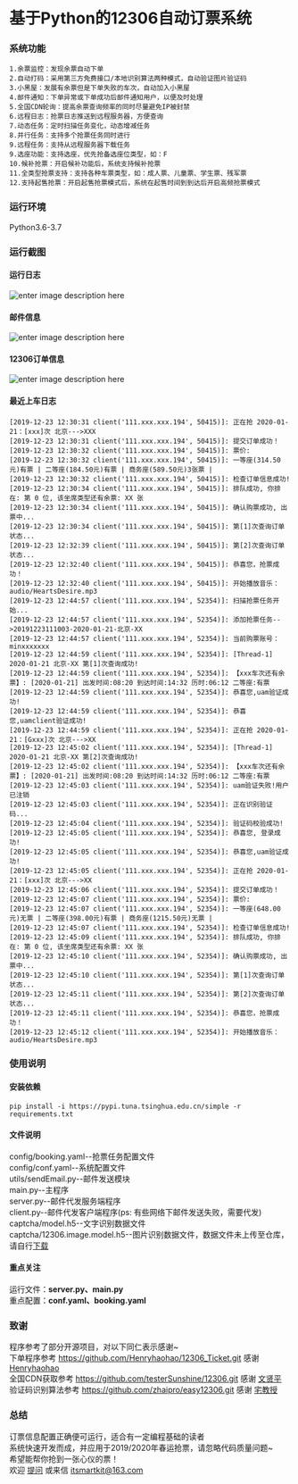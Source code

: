 基于Python的12306自动订票系统
=============================
### 系统功能
```
1.余票监控：发现余票自动下单
2.自动打码：采用第三方免费接口/本地识别算法两种模式，自动验证图片验证码
3.小黑屋：发展有余票但是下单失败的车次，自动加入小黑屋
4.邮件通知：下单异常或下单成功后邮件通知用户，以便及时处理
5.全国CDN轮询：提高余票查询频率的同时尽量避免IP被封禁
6.远程日志：抢票日志推送到远程服务器，方便查询
7.动态任务：定时扫描任务变化，动态增减任务
8.并行任务：支持多个抢票任务同时进行
9.远程任务：支持从远程服务器下载任务
9.选座功能：支持选座，优先抢备选座位类型，如：F
10.候补抢票：开启候补功能后，系统支持候补抢票
11.全类型抢票支持：支持各种车票类型，如：成人票、儿童票、学生票、残军票
12.支持起售抢票：开启起售抢票模式后，系统在起售时间到到达后开启高频抢票模式
```
### 运行环境
Python3.6-3.7

### 运行截图
#### 运行日志
![enter image description here](img/1.png)
#### 邮件信息
![enter image description here](img/2.png)
#### 12306订单信息
![enter image description here](img/3.png)
#### 最近上车日志
```
[2019-12-23 12:30:31 client('111.xxx.xxx.194', 50415)]: 正在抢 2020-01-21：[xxx]次 北京--->XXX
[2019-12-23 12:30:31 client('111.xxx.xxx.194', 50415)]: 提交订单成功！
[2019-12-23 12:30:32 client('111.xxx.xxx.194', 50415)]: 票价:
[2019-12-23 12:30:32 client('111.xxx.xxx.194', 50415)]: 一等座(314.50元)有票 | 二等座(184.50元)有票 | 商务座(589.50元)3张票 | 
[2019-12-23 12:30:32 client('111.xxx.xxx.194', 50415)]: 检查订单信息成功!
[2019-12-23 12:30:34 client('111.xxx.xxx.194', 50415)]: 排队成功, 你排在: 第 0 位, 该坐席类型还有余票: XX 张
[2019-12-23 12:30:34 client('111.xxx.xxx.194', 50415)]: 确认购票成功, 出票中...
[2019-12-23 12:30:34 client('111.xxx.xxx.194', 50415)]: 第[1]次查询订单状态...
[2019-12-23 12:32:39 client('111.xxx.xxx.194', 50415)]: 第[2]次查询订单状态...
[2019-12-23 12:32:40 client('111.xxx.xxx.194', 50415)]: 恭喜您，抢票成功！
[2019-12-23 12:32:40 client('111.xxx.xxx.194', 50415)]: 开始播放音乐：audio/HeartsDesire.mp3
[2019-12-23 12:44:57 client('111.xxx.xxx.194', 52354)]: 扫描抢票任务开始...
[2019-12-23 12:44:57 client('111.xxx.xxx.194', 52354)]: 添加抢票任务-->20191223111003-2020-01-21-北京-XX
[2019-12-23 12:44:57 client('111.xxx.xxx.194', 52354)]: 当前购票账号：minxxxxxxx
[2019-12-23 12:44:59 client('111.xxx.xxx.194', 52354)]: [Thread-1] 2020-01-21 北京-XX 第[1]次查询成功!
[2019-12-23 12:44:59 client('111.xxx.xxx.194', 52354)]: 【xxx车次还有余票】: [2020-01-21] 出发时间:08:20 到达时间:14:32 历时:06:12 二等座:有票 
[2019-12-23 12:44:59 client('111.xxx.xxx.194', 52354)]: 恭喜您,uam验证成功!
[2019-12-23 12:44:59 client('111.xxx.xxx.194', 52354)]: 恭喜您,uamclient验证成功!
[2019-12-23 12:44:59 client('111.xxx.xxx.194', 52354)]: 正在抢 2020-01-21：[Gxxx]次 北京--->XX
[2019-12-23 12:45:02 client('111.xxx.xxx.194', 52354)]: [Thread-1] 2020-01-21 北京-XX 第[2]次查询成功!
[2019-12-23 12:45:02 client('111.xxx.xxx.194', 52354)]: 【xxx车次还有余票】: [2020-01-21] 出发时间:08:20 到达时间:14:32 历时:06:12 二等座:有票 
[2019-12-23 12:45:03 client('111.xxx.xxx.194', 52354)]: uam验证失败!用户已注销
[2019-12-23 12:45:03 client('111.xxx.xxx.194', 52354)]: 正在识别验证码...
[2019-12-23 12:45:04 client('111.xxx.xxx.194', 52354)]: 验证码校验成功!
[2019-12-23 12:45:05 client('111.xxx.xxx.194', 52354)]: 恭喜您, 登录成功!
[2019-12-23 12:45:05 client('111.xxx.xxx.194', 52354)]: 恭喜您,uam验证成功!
[2019-12-23 12:45:05 client('111.xxx.xxx.194', 52354)]: 正在抢 2020-01-21：[xxx]次 北京--->XX
[2019-12-23 12:45:06 client('111.xxx.xxx.194', 52354)]: 提交订单成功！
[2019-12-23 12:45:07 client('111.xxx.xxx.194', 52354)]: 票价:
[2019-12-23 12:45:07 client('111.xxx.xxx.194', 52354)]: 一等座(648.00元)无票 | 二等座(398.00元)有票 | 商务座(1215.50元)无票 | 
[2019-12-23 12:45:07 client('111.xxx.xxx.194', 52354)]: 检查订单信息成功!
[2019-12-23 12:45:09 client('111.xxx.xxx.194', 52354)]: 排队成功, 你排在: 第 0 位, 该坐席类型还有余票: XX 张
[2019-12-23 12:45:10 client('111.xxx.xxx.194', 52354)]: 确认购票成功, 出票中...
[2019-12-23 12:45:10 client('111.xxx.xxx.194', 52354)]: 第[1]次查询订单状态...
[2019-12-23 12:45:11 client('111.xxx.xxx.194', 52354)]: 第[2]次查询订单状态...
[2019-12-23 12:45:11 client('111.xxx.xxx.194', 52354)]: 恭喜您，抢票成功！
[2019-12-23 12:45:12 client('111.xxx.xxx.194', 52354)]: 开始播放音乐：audio/HeartsDesire.mp3
```

### 使用说明
#### 安装依赖
```
pip install -i https://pypi.tuna.tsinghua.edu.cn/simple -r requirements.txt
```
#### 文件说明
config/booking.yaml--抢票任务配置文件<br>
config/conf.yaml--系统配置文件<br>
utils/sendEmail.py--邮件发送模块<br>
main.py--主程序<br>
server.py--邮件代发服务端程序<br>
client.py--邮件代发客户端程序(ps: 有些网络下邮件发送失败，需要代发)<br>
captcha/model.h5--文字识别数据文件<br>
captcha/12306.image.model.h5--图片识别数据文件，数据文件未上传至仓库，请自行[下载](http://www.itsmartkit.com/captcha/model.rar)<br>
#### 重点关注
运行文件：**server.py、main.py**<br>
重点配置：**conf.yaml、booking.yaml**<br>

### 致谢
程序参考了部分开源项目，对以下同仁表示感谢~<br>
下单程序参考 https://github.com/Henryhaohao/12306_Ticket.git 感谢 [Henryhaohao](https://github.com/Henryhaohao/12306_Ticket.git)<br> 
全国CDN获取参考 https://github.com/testerSunshine/12306.git 感谢 [文贤平](https://github.com/testerSunshine/12306.git)<br>
验证码识别算法参考 https://github.com/zhaipro/easy12306.git 感谢 [宅教授](https://github.com/zhaipro/easy12306.git)<br>

### 总结
订票信息配置正确便可运行，适合有一定编程基础的读者<br>
系统快速开发而成，并应用于2019/2020年春运抢票，请忽略代码质量问题~<br>
希望能帮你抢到一张心仪的票！<br>
欢迎 [提问](https://github.com/itsmartkit/12306-Ticket-Booking/issues) 或来信 itsmartkit@163.com<br>
